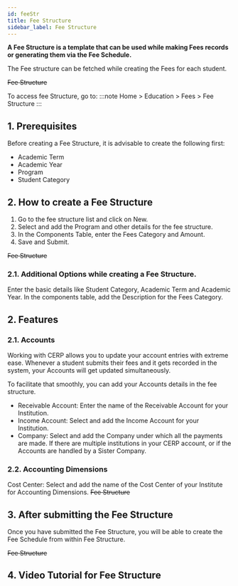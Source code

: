 ```yaml
---
id: feeStr
title: Fee Structure
sidebar_label: Fee Structure
---
```


**A Fee Structure is a template that can be used while making Fees records or generating them via the Fee Schedule.**

The Fee structure can be fetched while creating the Fees for each student.

~~Fee Structure~~

To access fee Structure, go to:
:::note
Home > Education > Fees > Fee Structure
:::

## 1. Prerequisites

Before creating a Fee Structure, it is advisable to create the following first:

- Academic Term
- Academic Year
- Program
- Student Category

## 2. How to create a Fee Structure

1. Go to the fee structure list and click on New.
1. Select and add the Program and other details for the fee structure.
1. In the Components Table, enter the Fees Category and Amount.
1. Save and Submit.

~~Fee Structure~~

### 2.1. Additional Options while creating a Fee Structure.

Enter the basic details like Student Category, Academic Term and Academic Year.
In the components table, add the Description for the Fees Category.

## 2. Features

### 2.1. Accounts

Working with CERP allows you to update your account entries with extreme ease. Whenever a student submits their fees and it gets recorded in the system, your Accounts will get updated simultaneously.

To facilitate that smoothly, you can add your Accounts details in the fee structure.

- Receivable Account: Enter the name of the Receivable Account for your Institution.
- Income Account: Select and add the Income Account for your Institution.
- Company: Select and add the Company under which all the payments are made. If there are multiple institutions in your CERP account, or if the Accounts are handled by a Sister Company.

### 2.2. Accounting Dimensions

Cost Center: Select and add the name of the Cost Center of your Institute for Accounting Dimensions.
~~Fee Structure~~

## 3. After submitting the Fee Structure

Once you have submitted the Fee Structure, you will be able to create the Fee Schedule from within Fee Structure.

~~Fee Structure~~

## 4. Video Tutorial for Fee Structure
